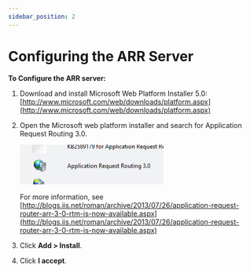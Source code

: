 ```yaml
---
sidebar_position: 2
---
```


# Configuring the ARR Server

**To Configure the ARR server:**

1. Download and install Microsoft Web Platform Installer 5.0: [http://www.microsoft.com/web/downloads/platform.aspx](http://www.microsoft.com/web/downloads/platform.aspx)

2. Open the Microsoft web platform installer and search for Application Request Routing 3.0.
    
    ![](/Images/HA1/Configuring-the-ARR-server_292x81.png)
    
    For more information, see [http://blogs.iis.net/roman/archive/2013/07/26/application-request-router-arr-3-0-rtm-is-now-available.aspx](http://blogs.iis.net/roman/archive/2013/07/26/application-request-router-arr-3-0-rtm-is-now-available.aspx)
    

3. Click **Add > Install**.
4. Click **I accept**.